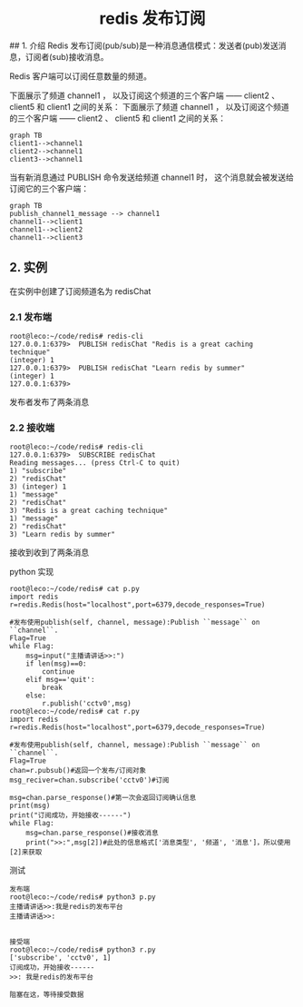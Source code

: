 <center><h1> redis 发布订阅 </h1></center>
## 1. 介绍
Redis 发布订阅(pub/sub)是一种消息通信模式：发送者(pub)发送消息，订阅者(sub)接收消息。

Redis 客户端可以订阅任意数量的频道。

下面展示了频道 channel1 ， 以及订阅这个频道的三个客户端 —— client2 、 client5 和 client1 之间的关系：
下面展示了频道 channel1 ， 以及订阅这个频道的三个客户端 —— client2 、 client5 和 client1 之间的关系：

```
graph TB
client1-->channel1
client2-->channel1
client3-->channel1
```
当有新消息通过 PUBLISH 命令发送给频道 channel1 时， 这个消息就会被发送给订阅它的三个客户端：

```
graph TB
publish_channel1_message --> channel1
channel1-->client1
channel1-->client2
channel1-->client3
```

## 2. 实例
在实例中创建了订阅频道名为 redisChat
### 2.1 发布端

```
root@leco:~/code/redis# redis-cli
127.0.0.1:6379>  PUBLISH redisChat "Redis is a great caching technique"
(integer) 1
127.0.0.1:6379>  PUBLISH redisChat "Learn redis by summer"
(integer) 1
127.0.0.1:6379>
```
发布者发布了两条消息

### 2.2 接收端
```
root@leco:~/code/redis# redis-cli
127.0.0.1:6379>  SUBSCRIBE redisChat
Reading messages... (press Ctrl-C to quit)
1) "subscribe"
2) "redisChat"
3) (integer) 1
1) "message"
2) "redisChat"
3) "Redis is a great caching technique"
1) "message"
2) "redisChat"
3) "Learn redis by summer"
```
接收到收到了两条消息


python 实现

```
root@leco:~/code/redis# cat p.py
import redis
r=redis.Redis(host="localhost",port=6379,decode_responses=True)

#发布使用publish(self, channel, message):Publish ``message`` on ``channel``.
Flag=True
while Flag:
    msg=input("主播请讲话>>:")
    if len(msg)==0:
        continue
    elif msg=='quit':
        break
    else:
        r.publish('cctv0',msg)
root@leco:~/code/redis# cat r.py
import redis
r=redis.Redis(host="localhost",port=6379,decode_responses=True)

#发布使用publish(self, channel, message):Publish ``message`` on ``channel``.
Flag=True
chan=r.pubsub()#返回一个发布/订阅对象
msg_reciver=chan.subscribe('cctv0')#订阅

msg=chan.parse_response()#第一次会返回订阅确认信息
print(msg)
print("订阅成功，开始接收------")
while Flag:
    msg=chan.parse_response()#接收消息
    print(">>:",msg[2])#此处的信息格式['消息类型', '频道', '消息']，所以使用[2]来获取

```
测试

```
发布端
root@leco:~/code/redis# python3 p.py
主播请讲话>>:我是redis的发布平台
主播请讲话>>:


接受端
root@leco:~/code/redis# python3 r.py
['subscribe', 'cctv0', 1]
订阅成功，开始接收------
>>: 我是redis的发布平台

阻塞在这，等待接受数据
```
